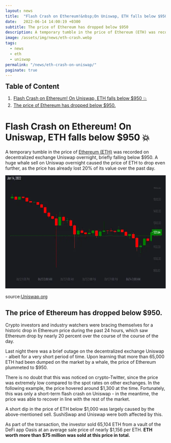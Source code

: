 ```yaml
---
layout: news
title:  "Flash Crash on Ethereum!&nbsp;On Uniswap, ETH falls below $950 &#128165;"
date:   2022-06-14 14:00:19 +0300
subtitle: The price of Ethereum has dropped below $950
description: A temporary tumble in the price of Ethereum (ETH) was recorded on decentralized exchange Uniswap overnight, briefly falling below $950. Fortunately, this was only a short-term flash crash on Uniswap
image: /assets/img/news/eth-crash.webp
tags:   
  - news
  - eth
  - uniswap
permalink: "/news/eth-crash-on-uniswap/"
paginate: true
---
```

<b style="text-align:center; font-size: 150%;">Table of Content</b>
<ol style="margin: 0;">
	<li style="padding: 2px;"><a href="#1">Flash Crash on Ethereum!&nbsp;On Uniswap, ETH falls below $950 &#128165;</a></li>
	<li style="padding: 2px;"><a href="#2">The price of Ethereum has dropped below $950.</a></li>
</ol>
<h1 id="1">Flash Crash on Ethereum!&nbsp;On Uniswap, ETH falls below $950 &#128165;</h1>
<p>A temporary tumble in the price of <a href="https://cryptocurrencynewspro.com/what/eth/" title="eth" target="_blank">Ethereum (ETH)</a> was recorded on decentralized exchange Uniswap overnight, briefly falling below $950. A huge whale sell on Uniswap overnight caused the price of ETH to drop even further, as the price has already lost 20% of its value over the past day.</p>
<img src="/assets/img/news/eth-950.webp" alt="eth" width="905" height="354" loading="lazy">
<p>source:<a href="https://info.uniswap.org/#/tokens/0xc02aaa39b223fe8d0a0e5c4f27ead9083c756cc2" title="eth crash" target="_blank">Uniswap.org</a></p>
<h2 id="2">The price of Ethereum has dropped below $950.</h2>
<p>Crypto investors and industry watchers were bracing themselves for a historic drop in Ethereum price during the past 24 hours, which saw Ethereum drop by nearly 20 percent over the course of the course of the day.</p>
<p>Last night there was a brief outage on the decentralized exchange Uniswap - albeit for a very short period of time.&nbsp;Upon learning that more than 65,000 ETH had been dumped on the market by a whale, the price of Ethereum plummeted to $950.</p>
<p>There is no doubt that this was noticed on crypto-Twitter, since the price was extremely low compared to the spot rates on other exchanges.&nbsp;In the following example, the price hovered around $1,300 at the time.&nbsp;Fortunately, this was only a short-term flash crash on Uniswap - in the meantime, the price was able to recover in line with the rest of the market.</p>
<p>A short dip in the price of ETH below $1,000 was largely caused by the above-mentioned sell.&nbsp;SushiSwap and Uniswap were both affected by this.</p>
<p>As part of the transaction, the investor sold 65,104 ETH from a vault of the DeFi app Oasis at an average sale price of nearly $1,156 per ETH.&nbsp;<strong>ETH worth more than $75 million was sold at this price in total.</strong></p>
